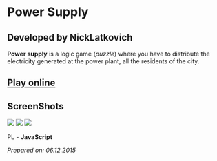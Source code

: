# Power Supply

## Developed by NickLatkovich

**Power supply** is a logic game (*puzzle*) where you have to distribute the electricity generated at the power plant, all the residents of the city.

## [**Play online**](https://googledrive.com/host/0By05m6YZ9rvESzdGYnpDXzBpRTA "Play online")

## ScreenShots
<a href="http://5.firepic.org/5/images/2015-12/06/lnmasymb2ja8.png"><img src="http://5.firepic.org/5/thumbs/2015-12/06/lnmasymb2ja8.png"></a> <a href="http://5.firepic.org/5/images/2015-12/06/96mnm8563y17.png"><img src="http://5.firepic.org/5/thumbs/2015-12/06/96mnm8563y17.png"></a> <a href="http://5.firepic.org/5/images/2015-12/06/righjbouo2v7.png"><img src="http://5.firepic.org/5/thumbs/2015-12/06/righjbouo2v7.png"></a>

PL - **JavaScript**

*Prepared on: 06.12.2015*
